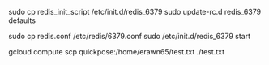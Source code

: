sudo cp redis_init_script /etc/init.d/redis_6379
sudo update-rc.d redis_6379 defaults

sudo cp redis.conf /etc/redis/6379.conf
sudo /etc/init.d/redis_6379 start



gcloud compute scp quickpose:/home/erawn65/test.txt ./test.txt